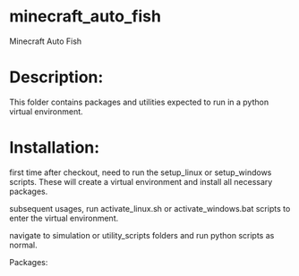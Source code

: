 # minecraft_auto_fish
Minecraft Auto Fish


# Description:

This folder contains packages and utilities expected to run in a python virtual environment.

# Installation:

 first time after checkout, need to run the setup_linux or setup_windows scripts.  These will create
 a virtual environment and install all necessary packages.

 subsequent usages, run activate_linux.sh or activate_windows.bat scripts to enter the virtual environment.

 navigate to simulation or utility_scripts folders and run python scripts as normal.

Packages:


